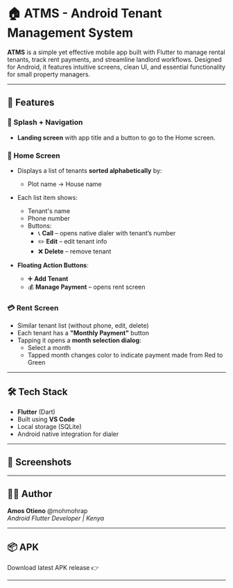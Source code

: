 # 🏠 ATMS - Android Tenant Management System

**ATMS** is a simple yet effective mobile app built with Flutter to manage rental tenants, track rent payments, and streamline landlord workflows. Designed for Android, it features intuitive screens, clean UI, and essential functionality for small property managers.

---

## 📱 Features

### 🧭 Splash + Navigation
- **Landing screen** with app title and a button to go to the Home screen.

### 🏡 Home Screen
- Displays a list of tenants **sorted alphabetically** by:
  - Plot name → House name
- Each list item shows:
  - Tenant's name  
  - Phone number  
  - Buttons:  
    - 📞 **Call** – opens native dialer with tenant’s number  
    - ✏️ **Edit** – edit tenant info  
    - ❌ **Delete** – remove tenant

- **Floating Action Buttons**:
  - ➕ **Add Tenant**
  - 💰 **Manage Payment** – opens rent screen

### 💳 Rent Screen
- Similar tenant list (without phone, edit, delete)
- Each tenant has a **"Monthly Payment"** button
- Tapping it opens a **month selection dialog**:
  - Select a month
  - Tapped month changes color to indicate payment made from Red to Green

---

## 🛠 Tech Stack

- **Flutter** (Dart)
- Built using **VS Code**
- Local storage (SQLite)
- Android native integration for dialer

---

## 📸 Screenshots
---

## 🧑‍💻 Author

**Amos Otieno**  @mohmohrap   
_Android Flutter Developer | Kenya_

---

## 📦 APK

Download latest APK release 👉 

---
